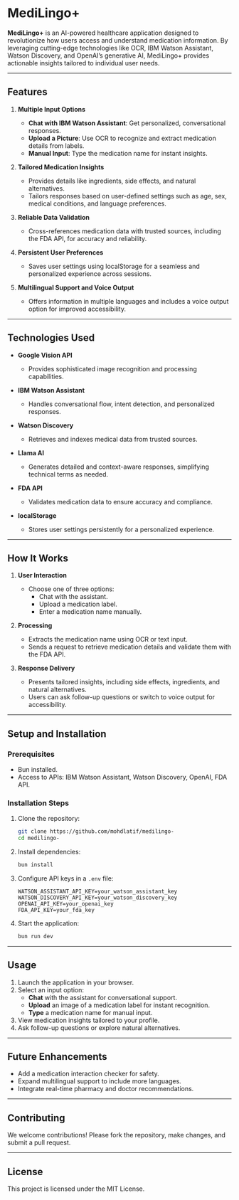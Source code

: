 # MediLingo+  

**MediLingo+** is an AI-powered healthcare application designed to revolutionize how users access and understand medication information. By leveraging cutting-edge technologies like OCR, IBM Watson Assistant, Watson Discovery, and OpenAI’s generative AI, MediLingo+ provides actionable insights tailored to individual user needs.  

---

## **Features**  

1. **Multiple Input Options**  
   - **Chat with IBM Watson Assistant**: Get personalized, conversational responses.  
   - **Upload a Picture**: Use OCR to recognize and extract medication details from labels.  
   - **Manual Input**: Type the medication name for instant insights.  

2. **Tailored Medication Insights**  
   - Provides details like ingredients, side effects, and natural alternatives.  
   - Tailors responses based on user-defined settings such as age, sex, medical conditions, and language preferences.  

3. **Reliable Data Validation**  
   - Cross-references medication data with trusted sources, including the FDA API, for accuracy and reliability.  

4. **Persistent User Preferences**  
   - Saves user settings using localStorage for a seamless and personalized experience across sessions.  

5. **Multilingual Support and Voice Output**  
   - Offers information in multiple languages and includes a voice output option for improved accessibility.  

---

## **Technologies Used**

- **Google Vision API**  
   - Provides sophisticated image recognition and processing capabilities.  

- **IBM Watson Assistant**  
   - Handles conversational flow, intent detection, and personalized responses.  

- **Watson Discovery**  
   - Retrieves and indexes medical data from trusted sources.  

- **Llama AI**  
   - Generates detailed and context-aware responses, simplifying technical terms as needed.  

- **FDA API**  
   - Validates medication data to ensure accuracy and compliance.  

- **localStorage**  
   - Stores user settings persistently for a personalized experience.  

---

## **How It Works**  

1. **User Interaction**  
   - Choose one of three options:  
     - Chat with the assistant.  
     - Upload a medication label.  
     - Enter a medication name manually.  

2. **Processing**  
   - Extracts the medication name using OCR or text input.  
   - Sends a request to retrieve medication details and validate them with the FDA API.  

3. **Response Delivery**  
   - Presents tailored insights, including side effects, ingredients, and natural alternatives.  
   - Users can ask follow-up questions or switch to voice output for accessibility.  

---

## **Setup and Installation**  

### **Prerequisites**  
- Bun installed.  
- Access to APIs: IBM Watson Assistant, Watson Discovery, OpenAI, FDA API.  

### **Installation Steps**  
1. Clone the repository:  
   ```bash
   git clone https://github.com/mohdlatif/medilingo-
   cd medilingo-
   ```  
2. Install dependencies:  
   ```bash
   bun install
   ```  
3. Configure API keys in a `.env` file:  
   ```env
   WATSON_ASSISTANT_API_KEY=your_watson_assistant_key
   WATSON_DISCOVERY_API_KEY=your_watson_discovery_key
   OPENAI_API_KEY=your_openai_key
   FDA_API_KEY=your_fda_key
   ```  
4. Start the application:  
   ```bash
   bun run dev
   ```  

---

## **Usage**  

1. Launch the application in your browser.  
2. Select an input option:  
   - **Chat** with the assistant for conversational support.  
   - **Upload** an image of a medication label for instant recognition.  
   - **Type** a medication name for manual input.  
3. View medication insights tailored to your profile.  
4. Ask follow-up questions or explore natural alternatives.  

---

## **Future Enhancements**  

- Add a medication interaction checker for safety.  
- Expand multilingual support to include more languages.  
- Integrate real-time pharmacy and doctor recommendations.  

---

## **Contributing**  

We welcome contributions! Please fork the repository, make changes, and submit a pull request.  

---

## **License**  

This project is licensed under the MIT License.  
